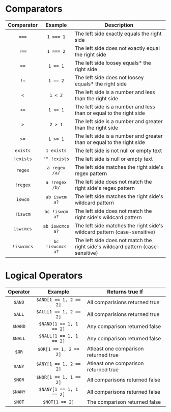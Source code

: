 # Comparators
| Comparator | Example          | Description |
|:----------:|:----------------:|-|
| `===`      | `1 === 1`        | The left side exactly equals the right side |
| `!==`      | `1 === 2`        | The left side does not exactly equal the right side |
| `==`       | `1 == 1`         | The left side loosey equals\* the right side |
| `!=`       | `1 == 2`         | The left side does not loosey equals\* the right side |
| `<`        | `1 < 2`          | The left side is a number and less than the right side |
| `<=`       | `1 <= 1`         | The left side is a number and less than or equal to the right side |
| `>`        | `2 > 1`          | The left side is a number and greater than the right side |
| `>=`       | `1 >= 1`         | The left side is a number and greater than or equal to the right side |
| `exists`   | `1 exists`       | The left side is not null or empty text |
| `!exists`  | `"" !exists`     | The left side is null or empty text |
| `regex`    | `a regex /a/`    | The left side matches the right side's regex pattern |
| `!regex`   | `a !regex /b/`   | The left side does not match the right side's regex pattern |
| `iswcm`    | `ab iswcm a?`    | The left side matches the right side's wildcard pattern |
| `!iswcm`   | `bc !iswcm a?`   | The left side does not match the right side's wildcard pattern |
| `iswcmcs`  | `ab iswcmcs a?`  | The left side matches the right side's wildcard pattern (case-sensitive) |
| `!iswcmcs` | `bc !iswcmcs a?` | The left side does not match the right side's wildcard pattern (case-sensitive) |

# Logical Operators
| Operator | Example                 | Returns true If |
|:--------:|:-----------------------:|-|
| `$AND`   | `$AND[1 == 1, 2 == 2]`  | All comparisions returned true |
| `$ALL`   | `$ALL[1 == 1, 2 == 2]`  | All comparisions returned true |
| `$NAND`  | `$NAND[1 == 1, 1 == 2]` | Any comparison returned false |
| `$NALL`  | `$NALL[1 == 1, 1 == 2]` | Any comparison returned false |
| `$OR`    | `$OR[1 == 1, 2 == 2]`   | Atleast one comparison returned true |
| `$ANY`   | `$ANY[1 == 1, 2 == 2]`  | Atleast one comparison returned true |
| `$NOR`   | `$NOR[1 == 1, 1 == 2]`  | All comparisons returned false |
| `$NANY`  | `$NANY[1 == 1, 1 == 2]` | All comparisons returned false |
| `$NOT`   | `$NOT[1 == 2]`          | The comparison returned false |